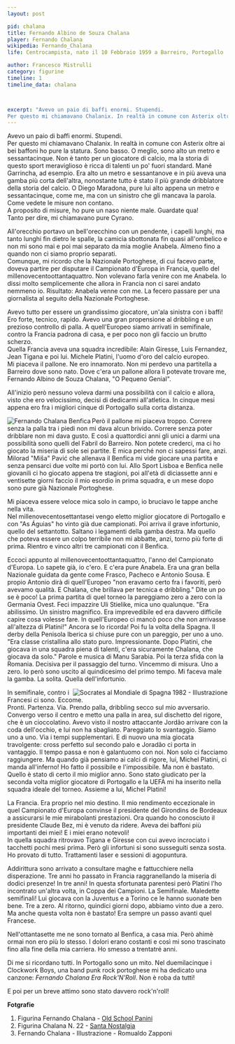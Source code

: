 ```yaml
---
layout: post

pid: chalana
title: Fernando Albino de Souza Chalana
player: Fernando Chalana
wikipedia: Fernando_Chalana
life: Centrocampista, nato il 10 Febbraio 1959 a Barreiro, Portogallo

author: Francesco Mistrulli
category: figurine
timeline: 1
timeline_data: chalana



excerpt: "Avevo un paio di baffi enormi. Stupendi.
Per questo mi chiamavano Chalanix. In realtà in comune con Asterix oltre ai bei baffoni ho pure la statura. Sono basso."
---
```

Avevo un paio di baffi enormi. Stupendi.  
Per questo mi chiamavano Chalanix. In realtà in comune con Asterix oltre ai bei baffoni ho pure la statura. Sono basso. O meglio, sono alto un metro e sessantacinque. Non è tanto per un giocatore di calcio, ma la storia di questo sport meraviglioso è ricca di talenti un po' fuori standard. Mané Garrincha, ad esempio. Era alto un metro e sessantanove e in più aveva una gamba più corta dell'altra, nonostante tutto è stato il più grande dribblatore della storia del calcio. 
O Diego Maradona, pure lui alto appena un metro e sessantacinque, come me, ma con un sinistro che gli mancava la parola.  
Come vedete le misure non contano.  
A proposito di misure, ho pure un naso niente male. Guardate qua!   
Tanto per dire, mi chiamavano pure Cyrano.  

All'orecchio portavo un bell'orecchino con un pendente, i capelli lunghi, ma tanto lunghi fin dietro le spalle, la camicia sbottonata fin quasi all'ombelico e non mi sono mai e poi mai separato da mia moglie Anabela. Almeno fino a quando non ci siamo proprio separati.   
Comunque, mi ricordo che la Nazionale Portoghese, di cui facevo parte, doveva partire per disputare il Campionato d'Europa in Francia, quello del millenovecentoottantaquattro. Non volevano farla venire con me Anabela. Io dissi molto semplicemente che allora in Francia non ci sarei andato nemmeno io. Risultato: Anabela venne con me. La fecero passare per una giornalista al seguito della Nazionale Portoghese.  

Avevo tutto per essere un grandissimo giocatore, un'ala sinistra con i baffi! 
Ero forte, tecnico, rapido. Avevo una gran propensione al dribbling e un prezioso controllo di palla. A quell'Europeo siamo arrivati in semifinale, contro la Francia padrona di casa, e per poco non gli faccio un brutto scherzo.  
Quella Francia aveva una squadra incredibile: Alain Giresse, Luis Fernandez, Jean Tigana e poi lui. Michele Platini, l'uomo d'oro del calcio europeo.  
Mi piaceva il pallone. Ne ero innamorato. Non mi perdevo una partitella a Barreiro dove sono nato. Dove c'era un pallone allora lì potevate trovare me, Fernando Albino de Souza Chalana, "O Pequeno Genial". 

All'inizio però nessuno voleva darmi una possibilità con il calcio e allora, visto che ero velocissimo, decisi di dedicarmi all'atletica. In cinque mesi appena ero fra i migliori cinque di Portogallo sulla corta distanza.  

<img class="responsive-img border w30 margin-1em" src="http://lh4.ggpht.com/_V78tgti2DFM/TVP9dew_BxI/AAAAAAAAG4s/5-kA8oY1uVo/chalana_benfica_sn_05_thumb%5B1%5D.jpg?imgmax=800" alt="Fernando Chalana Benfica" align="left">  

Però il pallone mi piaceva troppo. Correre senza la palla tra i piedi non mi dava alcun brivido. Correre senza poter dribblare non mi dava gusto. E così a quattordici anni gli unici a darmi una possibilità sono quelli del Fabril do Barreiro. Non potete crederci, ma ci ho giocato la miseria di sole sei partite. E mica perché non ci sapessi fare, anzi. Milorad "Miša" Pavić che allenava il Benfica mi vide giocare una partita e senza pensarci due volte mi portò con lui. Allo Sport Lisboa e Benfica nelle giovanili ci ho giocato appena tre stagioni, poi all'età di diciassette anni e ventisette giorni faccio il mio esordio in prima squadra, e un mese dopo sono pure già Nazionale Portoghese.  

Mi piaceva essere veloce mica solo in campo, io bruciavo le tappe anche nella vita.  
Nel millenovecentosettantasei vengo eletto miglior giocatore di Portogallo e con "As Águias" ho vinto già due campionati. Poi arriva il grave infortunio, quello del settantotto. Saltano i legamenti della gamba destra. Ma quello che poteva essere un colpo terribile non mi abbatte, anzi, torno più forte di prima. Rientro e vinco altri tre campionati con il Benfica.  

Eccoci appunto al millenovecentoottantaquattro, l'anno del Campionato d'Europa. Lo sapete già, io c'ero. E c'era pure Anabela. Era una gran bella Nazionale guidata da gente come Frasco, Pacheco e Antonio Sousa. E propio Antonio dirà di quell'Europeo "non eravamo certo fra i favoriti, però avevamo qualità. E Chalana, che brillava per tecnica e dribbling." Dite un po se è poco! 
La prima partita di quel torneo la pareggiamo zero a zero con la Germania Ovest. Feci impazzire Uli Stielike, mica uno qualunque. "Era abilissimo. Un sinistro magnifico. Era imprevedibile ed era davvero difficile capire cosa volesse fare. In quell'Europeo ci mancò poco che non arrivasse all'altezza di Platini!" Ancora se lo ricorda! Poi fu la volta della Spagna. Il derby della Penisola Iberica si chiuse pure con un pareggio, per uno a uno. "Era classe cristallina allo stato puro. Impressionante. Dopo Platini, che giocava in una squadra piena di talenti, c'era sicuramente Chalana, che giocava da solo." Parole e musica di Manu Sarabia. Poi la terza sfida con la Romania. Decisiva per il passaggio del turno. Vincemmo di misura. Uno a zero. Io però sono uscito al quindicesimo del primo tempo. Mi faceva male la gamba. La solita. Quella dell'infortunio.  

<img class="responsive-img w50 margin-1em border" src="{{site.baseurl}}/assets/pics/illustrazioni/{{page.pid}}.jpg" alt="Socrates al Mondiale di Spagna 1982 - Illustrazione" align="right">

In semifinale, contro i Francesi ci sono. Eccome.  
Pronti. Partenza. Via. Prendo palla, dribbling secco sul mio avversario. Convergo verso il centro e metto una palla in area, sul dischetto del rigore, che è un cioccolatino. Avevo visto il nostro attaccante Jordão arrivare con la coda dell'occhio, e lui non ha sbagliato. Pareggiato lo svantaggio. Siamo uno a uno. Via i tempi supplementari. E di nuovo una mia giocata travolgente: cross perfetto sul secondo palo e Joradão ci porta in vantaggio. Il tempo passa e non è galantuomo con noi. Non solo ci facciamo raggiungere. Ma quando già pensiamo ai calci di rigore, lui, Michel Platini, ci manda all'inferno! Ho fatto il possibile e l'impossibile. Ma non è bastato.  
Quello è stato di certo il mio miglior anno. Sono stato giudicato per la seconda volta miglior giocatore di Portogallo e la UEFA mi ha inserito nella squadra ideale del torneo. Assieme a lui, Michel Platini!  

La Francia. Era proprio nel mio destino. Il mio rendimento eccezionale in quel Campionato d'Europa convinse il presidente del Girondins de Bordeaux a assicurarsi le mie mirabolanti prestazioni. Ora quando ho conosciuto il presidente Claude Bez, mi è venuto da ridere. Aveva dei baffoni più importanti dei miei! E i miei erano notevoli!  
In quella squadra ritrovavo Tigana e Giresse con cui avevo incrociato i tacchetti pochi mesi prima. Però gli infortuni si sono susseguiti senza sosta. Ho provato di tutto. Trattamenti laser e sessioni di agopuntura.  

Addirittura sono arrivato a consultare maghe e fattucchiere nella disperazione. Tre anni ho passato in Francia raggranellando la miseria di dodici presenze! In tre anni! In questa sfortunata parentesi però Platini l'ho incontrato un'altra volta, in Coppa dei Campioni. La Semifinale. Maledette semifinali! Lui giocava con la Juventus e a Torino ce le hanno suonate ben bene. Tre a zero. Al ritorno, quindici giorni dopo, abbiamo vinto due a zero. Ma anche questa volta non è bastato! Era sempre un passo avanti quel Francese.  

Nell'ottantasette me ne sono tornato al Benfica, a casa mia. Però ahimè ormai non ero più lo stesso. I dolori erano costanti e così mi sono trascinato fino alla fine della mia carriera. Ho smesso a trentatré anni.  

Di me si ricordano tutti. In Portogallo sono un mito. Nel duemilacinque i Clockwork Boys, una band punk rock portoghese mi ha dedicato una canzone: *Fernando Chalana Era Rock'N'Roll*. 
Non è roba da tutti!  

E poi per un breve attimo sono stato davvero rock'n'roll!

<div class="post-disclaimer">
<b>Fotgrafie</b><br/>
<ol>
	<li>Figurina Fernando Chalana - <a href="http://www.oldschoolpanini.com/2011/01/paninomorphologie-fernando-chalana.html" target="_blank">Old School Panini</a></li>
	<li>Figurina Chalana N. 22 - <a href="http://www.santanostalgia.com/2011/02/chalana.html" target="_blank">Santa Nostalgia</a></li>
	<li>Fernando Chalana - Illustrazione - Romualdo Zapponi</li>
</ol>
</div>

<script>


    var chalana=[
                    {
                        type:"birth",
                        category:"event",
                        timestamps:[new Date(1959,2-1,10)],
                        text:{
                            body:"Il 10 Febbraio 1959, nasce a Barreiro, Portogallo, Fernando Albino de Souza Chalana.",
                            link:null
                        }
                    },
                    {
                        type:"club",
                        category:"range",
                        timestamps:[1973,1974],
                        team:"Barreirense",
                        text:{
                            body:"Inizia la sua carriera nelle giovanili della Barreirense.",
                            link:null
                        }
                    },
                    {
                        type:"club",
                        category:"range",
                        timestamps:[1974,1976],
                        team:"Benfica",
                        text:{
                            body:"Prima di diventare professionista gioca due stagioni nelle giovanili del Benfica.",
                            link:null
                        }
                    },
                    {
                        type:"club",
                        category:"range",
                        timestamps:[1976,1984],
                        team:"Benfica",
                        text:{
                            body:"Dal 1976 al 1984 gioca nel Benfica. Colleziona 193 apparizioni e 32 reti.",
                            link:null
                        }
                    },
                    {
                        type:"club",
                        category:"range",
                        timestamps:[1984,1987],
                        team:"Bordeaux",
                        text:{
                            body:"Nel 1984 emigra in Francia per giocare nel Bordeaux. Gioca solamente 12 partite, segnando un solo goal.",
                            link:null
                        }
                    },
                    {
                        type:"club",
                        category:"range",
                        timestamps:[1987,1990],
                        team:"Benfica",
                        text:{
                            body:"Nel 1987 torna nel Benfica. Gioca 32 partite e segna 4 reti.",
                            link:null
                        }
                    },
                    {
                        type:"club",
                        category:"range",
                        timestamps:[1990,1991],
                        team:"Belenenses",
                        text:{
                            body:"Nel 1990 gioca una stagione per il Belenenses, collezionando 13 presenze.",
                            link:null
                        }
                    },
                    {
                        type:"club",
                        category:"range",
                        timestamps:[1991,1992],
                        team:"Estrela Amadora",
                        text:{
                            body:"Nel 1991 gioca per l'Estela Amadora dove chiude la sua carriera di giocatore con un goal in nove presenze.",
                            link:null
                        }
                    },
                    {
                        type:"national",
                        timestamps:[1976,1988],
                        team:"Portogallo",
                        apps:27,
                        goals:2
                    },
                    {
			            type:"trainer",
			            category:"range",
			            timestamps:[2003,2004],
			            team:"Paços Ferreira",
			            text:{
			                
			                body:"Dal 2003 &egrave; assistente allenatore nel Paços Ferreira.",
			                link:null
			            }
			        },
			        {
			            type:"trainer",
			            category:"range",
			            timestamps:[2004,2005],
			            team:"Oriental",
			            text:{
			                
			                body:"Nel 2004 diventa allenatore del Oriental.",
			                link:null
			            }
			        },
			        {
			            type:"trainer",
			            category:"range",
			            timestamps:[2005,2009],
			            team:"Benfica",
			            text:{
			                
			                body:"Dal 2005 al 2009 &egrave; assistente allenatore nel Benfica.",
			                link:null
			            }
			        },
			        {
                        type:"cup",
                        category:"event",
                        timestamps:[new Date(2008,3-1,15),new Date(2008,6-1,15)],
                        cup:"ALLENATORE",
                        team:"Benfica",
                        text:{
                            body:"Nel Marzo del 2008 subentra a Josè Antonio Camacho nel ruolo di Allenatore del Benfica fino alla fine della stagione."
                        }
                    },
			        {
                        type:"cup",
                        category:"event",
                        timestamps:[new Date(1984,8-1,15),new Date(1984,8-1,15)],
                        cup:"EUROPEI",
                        team:"Portogallo",
                        text:{
                            body:"Nel 1984 partecipa ai Campionati Europei in Francia."
                        }
                    },
                    {
                        type:"history",
                        category:"event",
                        timestamps:[new Date(1974,4-1,25)],
                        text:{
                            
                            body:"<b>La Rivoluzione dei Garofani</b><br/>Colpo di Stato incruento attuato nel 1974 da militari dell'ala progressista delle forze armate del Portogallo che pose fine al lungo regime autoritario fondato da António Salazar e che portò al ripristino della democrazia nel Paese dopo due anni di transizione tormentati da aspre lotte politiche.",
                            link:"http://it.wikipedia.org/wiki/Rivoluzione_dei_garofani"
                        }
                    }
                    
                ];
</script>
